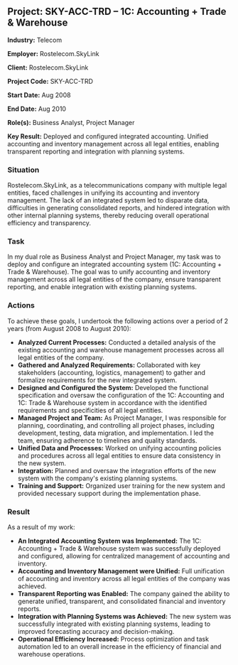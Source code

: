 ## Project: SKY-ACC-TRD – 1C: Accounting + Trade & Warehouse

**Industry:** Telecom

**Employer:** Rostelecom.SkyLink

**Client:** Rostelecom.SkyLink

**Project Code:** SKY-ACC-TRD

**Start Date:** Aug 2008

**End Date:** Aug 2010

**Role(s):** Business Analyst, Project Manager

**Key Result:** Deployed and configured integrated accounting. Unified accounting and inventory management across all legal entities, enabling transparent reporting and integration with planning systems.

### Situation
Rostelecom.SkyLink, as a telecommunications company with multiple legal entities, faced challenges in unifying its accounting and inventory management. The lack of an integrated system led to disparate data, difficulties in generating consolidated reports, and hindered integration with other internal planning systems, thereby reducing overall operational efficiency and transparency.

### Task
In my dual role as Business Analyst and Project Manager, my task was to deploy and configure an integrated accounting system (1C: Accounting + Trade & Warehouse). The goal was to unify accounting and inventory management across all legal entities of the company, ensure transparent reporting, and enable integration with existing planning systems.

### Actions
To achieve these goals, I undertook the following actions over a period of 2 years (from August 2008 to August 2010):
* **Analyzed Current Processes:** Conducted a detailed analysis of the existing accounting and warehouse management processes across all legal entities of the company.
* **Gathered and Analyzed Requirements:** Collaborated with key stakeholders (accounting, logistics, management) to gather and formalize requirements for the new integrated system.
* **Designed and Configured the System:** Developed the functional specification and oversaw the configuration of the 1C: Accounting and 1C: Trade & Warehouse system in accordance with the identified requirements and specificities of all legal entities.
* **Managed Project and Team:** As Project Manager, I was responsible for planning, coordinating, and controlling all project phases, including development, testing, data migration, and implementation. I led the team, ensuring adherence to timelines and quality standards.
* **Unified Data and Processes:** Worked on unifying accounting policies and procedures across all legal entities to ensure data consistency in the new system.
* **Integration:** Planned and oversaw the integration efforts of the new system with the company's existing planning systems.
* **Training and Support:** Organized user training for the new system and provided necessary support during the implementation phase.

### Result
As a result of my work:
* **An Integrated Accounting System was Implemented:** The 1C: Accounting + Trade & Warehouse system was successfully deployed and configured, allowing for centralized management of accounting and inventory.
* **Accounting and Inventory Management were Unified:** Full unification of accounting and inventory across all legal entities of the company was achieved.
* **Transparent Reporting was Enabled:** The company gained the ability to generate unified, transparent, and consolidated financial and inventory reports.
* **Integration with Planning Systems was Achieved:** The new system was successfully integrated with existing planning systems, leading to improved forecasting accuracy and decision-making.
* **Operational Efficiency Increased:** Process optimization and task automation led to an overall increase in the efficiency of financial and warehouse operations.

